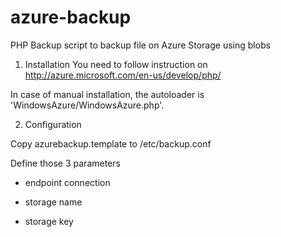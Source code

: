 # azure-backup
PHP Backup script to backup file on Azure Storage using blobs

1. Installation
You need to follow instruction on http://azure.microsoft.com/en-us/develop/php/ 

In case of manual installation, the autoloader is 'WindowsAzure/WindowsAzure.php'.

2. Configuration

Copy azurebackup.template to /etc/backup.conf

Define those 3 parameters
* endpoint connection

* storage name

* storage key


